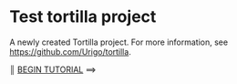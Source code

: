 # Test tortilla project

[//]: # (head-end)


A newly created Tortilla project. For more information, see https://github.com/Urigo/tortilla.

[//]: # (foot-start)

[{]: <helper> (navStep)

<b>║</b> <a href=".tortilla/manuals/views/step1.md">BEGIN TUTORIAL</a> ⟹

[}]: #